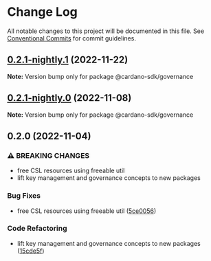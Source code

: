 # Change Log

All notable changes to this project will be documented in this file.
See [Conventional Commits](https://conventionalcommits.org) for commit guidelines.

## [0.2.1-nightly.1](https://github.com/input-output-hk/cardano-js-sdk/compare/@cardano-sdk/governance@0.2.1-nightly.0...@cardano-sdk/governance@0.2.1-nightly.1) (2022-11-22)

**Note:** Version bump only for package @cardano-sdk/governance

## [0.2.1-nightly.0](https://github.com/input-output-hk/cardano-js-sdk/compare/@cardano-sdk/governance@0.2.0...@cardano-sdk/governance@0.2.1-nightly.0) (2022-11-08)

**Note:** Version bump only for package @cardano-sdk/governance

## 0.2.0 (2022-11-04)

### ⚠ BREAKING CHANGES

- free CSL resources using freeable util
- lift key management and governance concepts to new packages

### Bug Fixes

- free CSL resources using freeable util ([5ce0056](https://github.com/input-output-hk/cardano-js-sdk/commit/5ce0056fb108f7bccfbd9f8ef562b82277f3c613))

### Code Refactoring

- lift key management and governance concepts to new packages ([15cde5f](https://github.com/input-output-hk/cardano-js-sdk/commit/15cde5f9becff94dac17278cb45e3adcaac763b5))

